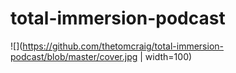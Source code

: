 # total-immersion-podcast
![](https://github.com/thetomcraig/total-immersion-podcast/blob/master/cover.jpg | width=100)
